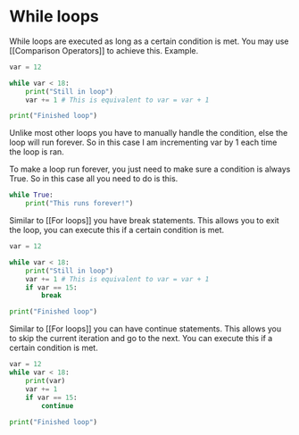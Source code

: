# While loops

While loops are executed as long as a certain condition is met. You may use [[Comparison Operators]] to achieve this. Example.

```python
var = 12

while var < 18:
	print("Still in loop")
	var += 1 # This is equivalent to var = var + 1

print("Finished loop")
```

Unlike most other loops you have to manually handle the condition, else the loop will run forever. So in this case I am incrementing var by 1 each time the loop is ran. 

To make a loop run forever, you just need to make sure a condition is always True. So in this case all you need to do is this.

```python
while True:
	print("This runs forever!")
```

Similar to [[For loops]] you have break statements. This allows you to exit the loop, you can execute this if a certain condition is met.

```python
var = 12

while var < 18:
	print("Still in loop")
	var += 1 # This is equivalent to var = var + 1
	if var == 15:
		break

print("Finished loop")
```

Similar to [[For loops]] you can have continue statements. This allows you to skip the current iteration and go to the next. You can execute this if a certain condition is met.

```python
var = 12
while var < 18:
	print(var)
	var += 1
	if var == 15:
		continue
		
print("Finished loop")
```